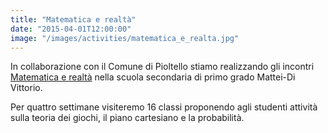 ```yaml
---
title: "Matematica e realtà"
date: "2015-04-01T12:00:00"
image: "/images/activities/matematica_e_realta.jpg"
---
```


In collaborazione con il Comune di Pioltello stiamo realizzando gli incontri [Matematica e realtà][1] nella scuola secondaria di primo grado
Mattei-Di Vittorio.

Per quattro settimane visiteremo 16 classi proponendo agli studenti attività sulla teoria dei giochi, il piano cartesiano e la probabilità.

[1]: /#matematica-e-realta
